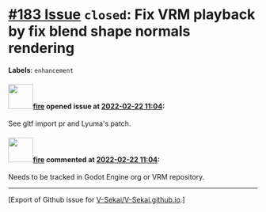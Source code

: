 # [\#183 Issue](https://github.com/V-Sekai/V-Sekai.github.io/issues/183) `closed`: Fix VRM playback by fix blend shape normals rendering
**Labels**: `enhancement`


#### <img src="https://avatars.githubusercontent.com/u/32321?u=c2e06a3d2b49a467aa907e54aa259516440267cc&v=4" width="50">[fire](https://github.com/fire) opened issue at [2022-02-22 11:04](https://github.com/V-Sekai/V-Sekai.github.io/issues/183):

See gltf import pr and Lyuma's patch.

#### <img src="https://avatars.githubusercontent.com/u/32321?u=c2e06a3d2b49a467aa907e54aa259516440267cc&v=4" width="50">[fire](https://github.com/fire) commented at [2022-02-22 11:04](https://github.com/V-Sekai/V-Sekai.github.io/issues/183#issuecomment-1107844282):

Needs to be tracked in Godot Engine org or VRM repository.


-------------------------------------------------------------------------------



[Export of Github issue for [V-Sekai/V-Sekai.github.io](https://github.com/V-Sekai/V-Sekai.github.io).]
